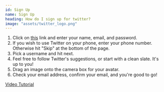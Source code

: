 ```yaml
---
id: Sign Up
name: Sign Up
heading: How do I sign up for twitter?
image: "assets/twitter_logo.png"
---
```

1. Click on [this](https://twitter.com/signup) link and enter your name, email, and password. 
2. If you wish to use Twitter on your phone, enter your phone number. Otherwise hit \"Skip\" at the bottom of the page.
3. Pick a username and hit next.
4. Feel free to follow Twitter's suggestions, or start with a clean slate. It's up to you\!
5. Drag an image onto the camera box for your avatar.
6. Check your email address, confirm your email, and you're good to go\!

[Video Tutorial](https://www.youtube.com/embed/o5VqbmOsB1M)
